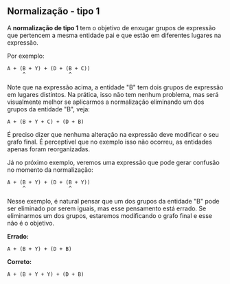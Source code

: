 ## Normalização - tipo 1 <header-set anchor-name="normalization-1" />

A **normalização de tipo 1** tem o objetivo de enxugar grupos de expressão que pertencem a mesma entidade pai e que estão em diferentes lugares na expressão.

Por exemplo:

```
A + (B + Y) + (D + (B + C))
     ^              ^
```

Note que na expressão acima, a entidade "B" tem dois grupos de expressão em lugares distintos. Na prática, isso não tem nenhum problema, mas será visualmente melhor se aplicarmos a normalização eliminando um dos grupos da entidade "B", veja:


```
A + (B + Y + C) + (D + B)
```

É preciso dizer que nenhuma alteração na expressão deve modificar o seu grafo final. É perceptível que no exemplo isso não ocorreu, as entidades apenas foram reorganizadas.

Já no próximo exemplo, veremos uma expressão que pode gerar confusão no momento da normalização:

```
A + (B + Y) + (D + (B + Y))
     ^              ^
```

Nesse exemplo, é natural pensar que um dos grupos da entidade "B" pode ser eliminado por serem iguais, mas esse pensamento está errado. Se eliminarmos um dos grupos, estaremos modificando o grafo final e esse não é o objetivo. 

**Errado:**

```
A + (B + Y) + (D + B)
```

**Correto:**

```
A + (B + Y + Y) + (D + B)
```

